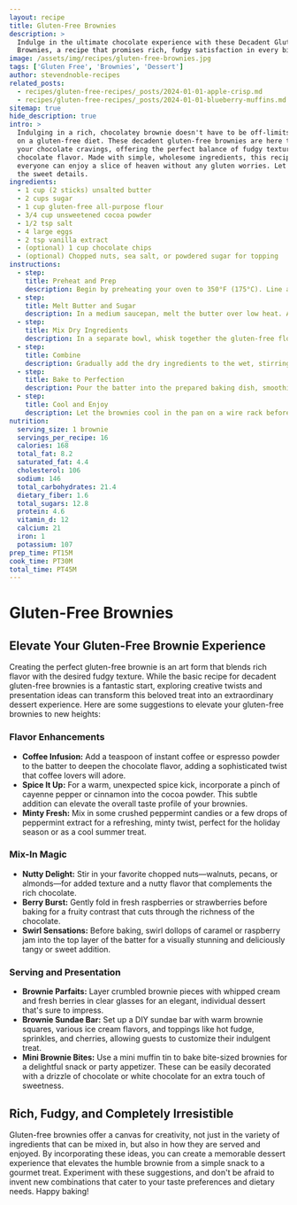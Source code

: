 ```yaml
---
layout: recipe
title: Gluten-Free Brownies
description: >
  Indulge in the ultimate chocolate experience with these Decadent Gluten-Free
  Brownies, a recipe that promises rich, fudgy satisfaction in every bite.
image: /assets/img/recipes/gluten-free-brownies.jpg
tags: ['Gluten Free', 'Brownies', 'Dessert']
author: stevendnoble-recipes
related_posts:
  - recipes/gluten-free-recipes/_posts/2024-01-01-apple-crisp.md
  - recipes/gluten-free-recipes/_posts/2024-01-01-blueberry-muffins.md
sitemap: true
hide_description: true
intro: >
  Indulging in a rich, chocolatey brownie doesn't have to be off-limits for those
  on a gluten-free diet. These decadent gluten-free brownies are here to satisfy all
  your chocolate cravings, offering the perfect balance of fudgy texture and intense
  chocolate flavor. Made with simple, wholesome ingredients, this recipe ensures that
  everyone can enjoy a slice of heaven without any gluten worries. Let's dive into
  the sweet details.
ingredients:
  - 1 cup (2 sticks) unsalted butter
  - 2 cups sugar
  - 1 cup gluten-free all-purpose flour
  - 3/4 cup unsweetened cocoa powder
  - 1/2 tsp salt
  - 4 large eggs
  - 2 tsp vanilla extract
  - (optional) 1 cup chocolate chips
  - (optional) Chopped nuts, sea salt, or powdered sugar for topping
instructions:
  - step:
    title: Preheat and Prep
    description: Begin by preheating your oven to 350°F (175°C). Line an 8x8-inch baking dish with parchment paper, leaving an overhang on the sides for easy removal, and lightly grease the paper.
  - step:
    title: Melt Butter and Sugar
    description: In a medium saucepan, melt the butter over low heat. Add the sugar and stir until just combined. Remove from heat.
  - step:
    title: Mix Dry Ingredients
    description: In a separate bowl, whisk together the gluten-free flour, cocoa powder, and salt.
  - step:
    title: Combine
    description: Gradually add the dry ingredients to the wet, stirring until well mixed. Beat in the eggs, one at a time, followed by the vanilla extract, ensuring the mixture is smooth and homogenous. Fold in the chocolate chips, if using.
  - step:
    title: Bake to Perfection
    description: Pour the batter into the prepared baking dish, smoothing the top with a spatula. Bake for 25-30 minutes, or until a toothpick inserted into the center comes out with a few moist crumbs attached. Be careful not to overbake to keep that fudgy texture.
  - step:
    title: Cool and Enjoy
    description: Let the brownies cool in the pan on a wire rack before lifting them out using the parchment paper overhang. Slice into squares and, if desired, sprinkle with your choice of topping.
nutrition:
  serving_size: 1 brownie
  servings_per_recipe: 16
  calories: 168
  total_fat: 8.2
  saturated_fat: 4.4
  cholesterol: 106
  sodium: 146
  total_carbohydrates: 21.4
  dietary_fiber: 1.6
  total_sugars: 12.8
  protein: 4.6
  vitamin_d: 12
  calcium: 21
  iron: 1
  potassium: 107
prep_time: PT15M
cook_time: PT30M
total_time: PT45M
---
```


# Gluten-Free Brownies

## Elevate Your Gluten-Free Brownie Experience

Creating the perfect gluten-free brownie is an art form that blends rich flavor with the desired fudgy texture. While the basic recipe for decadent gluten-free brownies is a fantastic start, exploring creative twists and presentation ideas can transform this beloved treat into an extraordinary dessert experience. Here are some suggestions to elevate your gluten-free brownies to new heights:

### Flavor Enhancements

* **Coffee Infusion:** Add a teaspoon of instant coffee or espresso powder to the batter to deepen the chocolate flavor, adding a sophisticated twist that coffee lovers will adore.
* **Spice It Up:** For a warm, unexpected spice kick, incorporate a pinch of cayenne pepper or cinnamon into the cocoa powder. This subtle addition can elevate the overall taste profile of your brownies.
* **Minty Fresh:** Mix in some crushed peppermint candies or a few drops of peppermint extract for a refreshing, minty twist, perfect for the holiday season or as a cool summer treat.

### Mix-In Magic

* **Nutty Delight:** Stir in your favorite chopped nuts—walnuts, pecans, or almonds—for added texture and a nutty flavor that complements the rich chocolate.
* **Berry Burst:** Gently fold in fresh raspberries or strawberries before baking for a fruity contrast that cuts through the richness of the chocolate.
* **Swirl Sensations:** Before baking, swirl dollops of caramel or raspberry jam into the top layer of the batter for a visually stunning and deliciously tangy or sweet addition.

### Serving and Presentation

* **Brownie Parfaits:** Layer crumbled brownie pieces with whipped cream and fresh berries in clear glasses for an elegant, individual dessert that's sure to impress.
* **Brownie Sundae Bar:** Set up a DIY sundae bar with warm brownie squares, various ice cream flavors, and toppings like hot fudge, sprinkles, and cherries, allowing guests to customize their indulgent treat.
* **Mini Brownie Bites:** Use a mini muffin tin to bake bite-sized brownies for a delightful snack or party appetizer. These can be easily decorated with a drizzle of chocolate or white chocolate for an extra touch of sweetness.

## Rich, Fudgy, and Completely Irresistible

Gluten-free brownies offer a canvas for creativity, not just in the variety of ingredients that can be mixed in, but also in how they are served and enjoyed. By incorporating these ideas, you can create a memorable dessert experience that elevates the humble brownie from a simple snack to a gourmet treat. Experiment with these suggestions, and don't be afraid to invent new combinations that cater to your taste preferences and dietary needs. Happy baking!